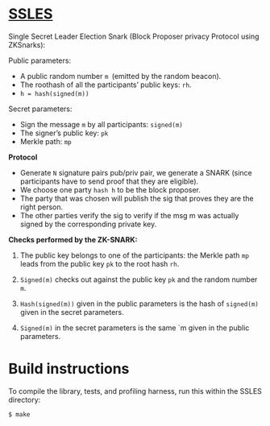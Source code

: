 # [SSLES](https://ethresear.ch/t/cryptographic-sortition-possible-solution-with-zk-snark/5102)
Single Secret Leader Election Snark (Block Proposer privacy Protocol using ZKSnarks):


Public parameters:

- A public random number `m `(emitted by the random beacon).
- The roothash of all the participants’ public keys: `rh`.
- `h = hash(signed(m))`

Secret parameters:

- Sign the message `m` by all participants: `signed(m)`
- The signer’s public key: `pk`
- Merkle path: `mp`

**Protocol**
- Generate `N` signature pairs pub/priv pair, we generate a SNARK (since participants have to send proof that they are eligible). 
- We choose one party `hash h` to be the block proposer.
- The party that was chosen will publish the sig that proves they are the right person.
- The other parties verify the sig to verify if  the msg m was actually signed by the corresponding private key.


**Checks performed by the ZK-SNARK:**
1. The public key belongs to one of the participants: the Merkle path `mp` leads from the public key `pk` to the root hash `rh`.

2. `Signed(m)` checks out against the public key `pk` and the random number `m`. 

3. `Hash(signed(m))` given in the public parameters is the hash of `signed(m)` given in the secret parameters.

4. `Signed(m)` in the secret parameters is the same `m given in the public parameters.




# Build instructions


To compile the library, tests, and profiling harness, run this within the SSLES directory:

``$ make``

